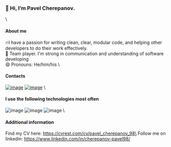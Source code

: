### 👋 Hi, I’m Pavel Cherepanov.
\
#### About me
🔥I have a passion for writing clean, clear, modular code, and helping other developers to do their work effectively.\
🤝 Team player. I'm strong in communication and understanding of software developing\
😄 Pronouns: He/him/his
\
#### Contacts
[![image](https://img.shields.io/badge/Telegram-2CA5E0?style=for-the-badge&logo=telegram&logoColor=white)](https://t.me/cherepanov_pavel_98)
[![image](https://img.shields.io/badge/Gmail-D14836?style=for-the-badge&logo=gmail&logoColor=white)](mailto:cherepanov.pavel.98@gmail.com)
\
#### I use the following technologies most often
![image](https://img.shields.io/badge/Vue%20js-35495E?style=for-the-badge&logo=vuedotjs&logoColor=4FC08D)
![image](https://img.shields.io/badge/TypeScript-007ACC?style=for-the-badge&logo=typescript&logoColor=white)
![image](https://img.shields.io/badge/JavaScript-323330?style=for-the-badge&logo=javascript&logoColor=F7DF1E)
\
#### Additional information 
Find my CV here: https://cvrest.com/cv/pavel_cherepanov_98\
Follow me on linkedin: https://www.linkedin.com/in/cherepanov-pavel98/

